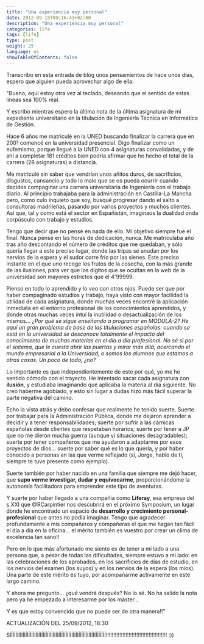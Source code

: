 ```yaml
---
title: "Una experiencia muy personal"
date: 2012-09-15T09:16:43+02:00
description: "Una experiencia muy personal"
categories: life
tags: [life]
type: post
weight: 25
language: es
showTableOfContents: false
---
```


Transcribo en esta entrada de blog unos pensamientos de hace unos días, espero que alguien pueda aprovechar algo de ella:

"Bueno, aquí estoy otra vez al teclado, deseando que el sentido de estas líneas sea 100% real.

Y escribo mientras espero la última nota de la última asignatura de mi expediente universitario en la titulación de Ingeniería Técnica en Informática de Gestión.

Hace 6 años me matriculé en la UNED buscando finalizar la carrera que en 2001 comencé en la universidad presencial. Digo finalizar como un eufemismo, porque llegué a la UNED con 4 asignaturas convalidadas, y de ahí a completar 181 créditos bien podría afirmar que he hecho el total de la carrera (28 asignaturas) a distancia.

Me matriculé sin saber que vendrían unos añitos duros, de sacrificios, disgustos, cansancio y todo lo malo que se os pueda ocurrir cuando decides compaginar una carrera universitaria de Ingeniería con el trabajo diario. Al principio trabajaba para la administración en Castilla-La Mancha pero, como culo inquieto que soy, busqué progresar dando el salto a consultoras madrileñas, pasando por varios proyectos y muchos clientes. Así que, tal y como está el sector en Españistán, imaginaos la dualidad onda corpúsculo con trabajo y estudios.

Tengo que decir que no pensé en nada de ello. Mi objetivo siempre fue el final. Nunca pensé en las horas de dedicación, nunca. Me matriculaba año tras año descontando el número de créditos que me quedaban, y sólo quería llegar a este preciso lugar, donde las tripas se anudan por los nervios de la espera y el sudor corre frío por las sienes. Este preciso instante en el que uno recoge los frutos de la cosecha, con la más grande de las ilusiones, para ver que los dígitos que se ocultan en la web de la universidad son mayores estrictos que el 4'99999.

Pienso en todo lo aprendido y lo veo con otros ojos. Puede ser que por haber compaginado estudios y trabajo, haya visto con mayor facilidad la utilidad de cada asignatura, donde muchas veces encontré la aplicación inmediata en el entorno profesional de los conocimientos aprendidos, y donde otras muchas veces intuí la inutilidad o desactualización de los mismos... _¿Por qué se sigue enseñando a programar en MODULA-2? He aquí un gran problema de base de las titulaciones españolas: cuando se está en la universidad se desconoce totalmente el impacto del conocimiento de muchas materias en el día a día profesional. No sé si por el sistema, que le cuesta abrir las puertas y mirar más allá, acercando el mundo empresarial a la Universidad, o somos los alumnos que estamos a otras cosas. Un poco de todo, ¿no?_

Lo importante es que independientemente de este por qué, yo me he sentido cómodo con el trayecto. He intentado sacar cada asignatura con **ilusión**, y estudiaba imaginando que aplicaba la materia al día siguiente. No creo haberme agobiado, y esto sin lugar a dudas hizo más fácil superar la parte negativa del camino.

Echo la vista atrás y debo confesar que realmente he tenido suerte. Suerte por trabajar para la Administración Pública, donde me dejaron aprender a decidir y a tener responsabilidades; suerte por sufrir a las cárnicas españolas desde clientes que respetaban horarios; suerte por tener a JP que no me dieron mucha guerra (aunque vi situaciones desagradables); suerte por tener compañeros que me ayudaron a adaptarme por esos proyectos de dios... suerte por saber qué es lo que quería, y por haber conocido a personas en las que verme reflejado (sí, Jorge, hablo de ti, siempre te tuve presente como ejemplo).

Suerte también por haber nacido en una familia que siempre me dejó hacer, que **supo verme investigar, dudar y equivocarme**, proporcionándome la autonomía facilitadora para emprender este tipo de aventuras.

Y suerte por haber llegado a una compañia como **Liferay**, esa empresa del s.XXI que @RCarpintier nos descubrirá en el próximo Symposium, un lugar donde he encontrado un espacio de **desarrollo y crecimiento personal-profesional** que antes no podía imaginar. Tengo que agradecer profundamente a mis compañeros y compañeras el que me hagan tan fácil el día a día en la oficina... el mérito también es vuestro por crear un clima de excelencia tan sano!!

Pero en lo que más afortunado me siento es de tener a mi lado a una persona que, a pesar de todas las dificultades, siempre estuvo a mi lado: en las celebraciones de los aprobados, en los sacrificios de días de estudio, en los nervios del examen (los suyos) y en los nervios de la espera (los míos). Una parte de este mérito es tuyo, por acompañarme activamente en este largo camino.

Y ahora me pregunto... ¿qué vendrá después? No lo sé. No ha salido la nota pero ya he empezado a interesarme por los máster...

Y es que estoy convencido que no puede ser de otra manera!!"

 
ACTUALIZACIÓN DEL 25/09/2012, 18:30

SÍÍÍÍÍÍÍÍÍÍÍÍÍÍÍÍÍÍÍÍÍÍÍÍÍÍÍÍÍÍÍÍÍÍÍÍÍÍÍÍÍÍÍÍÍÍÍÍÍÍÍÍÍÍÍÍÍÍÍÍÍÍÍÍÍÍÍ!!!!!!!!!!!!!!!!!!!!!!!!!!!!!!!!!!!!!!!! :))
